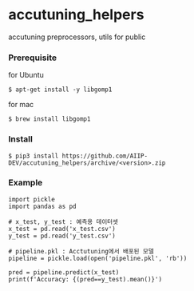 # accutuning_helpers
accutuning preprocessors, utils for public

### Prerequisite
for Ubuntu
```
$ apt-get install -y libgomp1
```
for mac
```
$ brew install libgomp1
```

### Install
```
$ pip3 install https://github.com/AIIP-DEV/accutuning_helpers/archive/<version>.zip
```

### Example
```
import pickle 
import pandas as pd

# x_test, y_test : 예측용 데이터셋
x_test = pd.read('x_test.csv')
y_test = pd.read('y_test.csv')

# pipeline.pkl : Acctutuning에서 배포된 모델 
pipeline = pickle.load(open('pipeline.pkl', 'rb'))

pred = pipeline.predict(x_test)
print(f'Accuracy: {(pred==y_test).mean()}')
```

